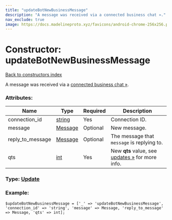 ```yaml
---
title: "updateBotNewBusinessMessage"
description: "A message was received via a connected business chat »."
nav_exclude: true
image: https://docs.madelineproto.xyz/favicons/android-chrome-256x256.png
---
```

# Constructor: updateBotNewBusinessMessage  
[Back to constructors index](/API_docs/constructors/index.html)



A message was received via a [connected business chat »](https://core.telegram.org/api/bots/connected-business-bots).

### Attributes:

| Name     |    Type       | Required | Description |
|----------|---------------|----------|-------------|
|connection\_id|[string](/API_docs/types/string.html) | Yes|Connection ID.|
|message|[Message](/API_docs/types/Message.html) | Optional|New message.|
|reply\_to\_message|[Message](/API_docs/types/Message.html) | Optional|The message that `message` is replying to.|
|qts|[int](/API_docs/types/int.html) | Yes|New **qts** value, see [updates »](https://core.telegram.org/api/updates) for more info.|



### Type: [Update](/API_docs/types/Update.html)


### Example:

```
$updateBotNewBusinessMessage = ['_' => 'updateBotNewBusinessMessage', 'connection_id' => 'string', 'message' => Message, 'reply_to_message' => Message, 'qts' => int];
```  
